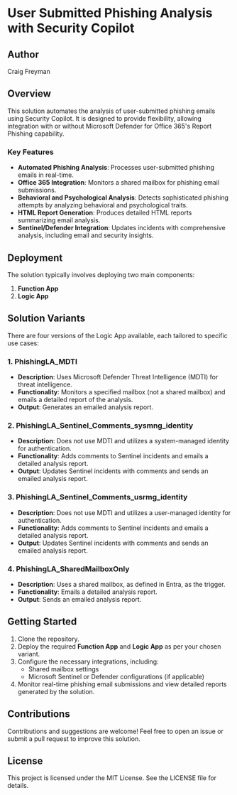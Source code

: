 # User Submitted Phishing Analysis with Security Copilot

## Author
Craig Freyman

## Overview

This solution automates the analysis of user-submitted phishing emails using Security Copilot. It is designed to provide flexibility, allowing integration with or without Microsoft Defender for Office 365's Report Phishing capability.

### Key Features

- **Automated Phishing Analysis**: Processes user-submitted phishing emails in real-time.
- **Office 365 Integration**: Monitors a shared mailbox for phishing email submissions.
- **Behavioral and Psychological Analysis**: Detects sophisticated phishing attempts by analyzing behavioral and psychological traits.
- **HTML Report Generation**: Produces detailed HTML reports summarizing email analysis.
- **Sentinel/Defender Integration**: Updates incidents with comprehensive analysis, including email and security insights.

## Deployment
The solution typically involves deploying two main components:

1. **Function App**
2. **Logic App**

## Solution Variants
There are four versions of the Logic App available, each tailored to specific use cases:

### 1. **PhishingLA_MDTI**
- **Description**: Uses Microsoft Defender Threat Intelligence (MDTI) for threat intelligence.
- **Functionality**: Monitors a specified mailbox (not a shared mailbox) and emails a detailed report of the analysis.
- **Output**: Generates an emailed analysis report.

### 2. **PhishingLA_Sentinel_Comments_sysmng_identity**
- **Description**: Does not use MDTI and utilizes a system-managed identity for authentication.
- **Functionality**: Adds comments to Sentinel incidents and emails a detailed analysis report.
- **Output**: Updates Sentinel incidents with comments and sends an emailed analysis report.

### 3. **PhishingLA_Sentinel_Comments_usrmg_identity**
- **Description**: Does not use MDTI and utilizes a user-managed identity for authentication.
- **Functionality**: Adds comments to Sentinel incidents and emails a detailed analysis report.
- **Output**: Updates Sentinel incidents with comments and sends an emailed analysis report.

### 4. **PhishingLA_SharedMailboxOnly**
- **Description**: Uses a shared mailbox, as defined in Entra, as the trigger.
- **Functionality**: Emails a detailed analysis report.
- **Output**: Sends an emailed analysis report.

## Getting Started

1. Clone the repository.
2. Deploy the required **Function App** and **Logic App** as per your chosen variant.
3. Configure the necessary integrations, including:
   - Shared mailbox settings
   - Microsoft Sentinel or Defender configurations (if applicable)
4. Monitor real-time phishing email submissions and view detailed reports generated by the solution.

## Contributions
Contributions and suggestions are welcome! Feel free to open an issue or submit a pull request to improve this solution.

## License
This project is licensed under the MIT License. See the LICENSE file for details.

